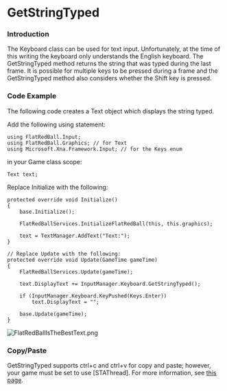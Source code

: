 # GetStringTyped

### Introduction

The Keyboard class can be used for text input. Unfortunately, at the time of this writing the keyboard only understands the English keyboard. The GetStringTyped method returns the string that was typed during the last frame. It is possible for multiple keys to be pressed during a frame and the GetStringTyped method also considers whether the Shift key is pressed.

### Code Example

The following code creates a Text object which displays the string typed.

Add the following using statement:

```
using FlatRedBall.Input;
using FlatRedBall.Graphics; // for Text
using Microsoft.Xna.Framework.Input; // for the Keys enum
```

in your Game class scope:

```
Text text;
```

Replace Initialize with the following:

```
protected override void Initialize()
{
    base.Initialize();     

    FlatRedBallServices.InitializeFlatRedBall(this, this.graphics);
    
    text = TextManager.AddText("Text:");
}

// Replace Update with the following:
protected override void Update(GameTime gameTime)
{
    FlatRedBallServices.Update(gameTime);

    text.DisplayText += InputManager.Keyboard.GetStringTyped();

    if (InputManager.Keyboard.KeyPushed(Keys.Enter))
        text.DisplayText = "";

    base.Update(gameTime);
}
```

![FlatRedBallIsTheBestText.png](../../../../.gitbook/assets/migrated\_media-FlatRedBallIsTheBestText.png)

### Copy/Paste

GetStringTyped supports ctrl+c and ctrl+v for copy and paste; however, your game must be set to use \[STAThread]. For more information, see [this page](http://stackoverflow.com/questions/1361033/what-does-stathread-do).
